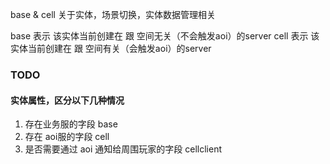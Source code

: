 base & cell 关于实体，场景切换，实体数据管理相关

base 表示 该实体当前创建在 跟 空间无关（不会触发aoi）的server
cell 表示 该实体当前创建在 跟 空间有关（会触发aoi）的server


### TODO
#### 实体属性，区分以下几种情况
1. 存在业务服的字段 base
2. 存在 aoi服的字段 cell
3. 是否需要通过 aoi 通知给周围玩家的字段 cellclient
